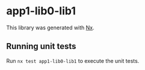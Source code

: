 # app1-lib0-lib1

This library was generated with [Nx](https://nx.dev).

## Running unit tests

Run `nx test app1-lib0-lib1` to execute the unit tests.
